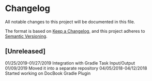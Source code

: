 # Changelog
All notable changes to this project will be documented in this file.

The format is based on [Keep a Changelog](https://keepachangelog.com/en/1.0.0/),
and this project adheres to [Semantic Versioning](https://semver.org/spec/v2.0.0.html).

## [Unreleased]

01/25/2019-01/27/2019 Integration with Gradle Task Input/Output
01/09/2019 Moved it into a separate repository
04/05/2018-04/12/2018 Started working on DocBook Gradle Plugin
